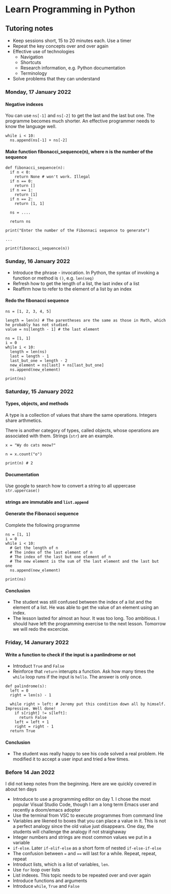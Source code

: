 # Learn Programming in Python

## Tutoring notes

- Keep sessions short, 15 to 20 minutes each. Use a timer
- Repeat the key concepts over and over again
- Effective use of technologies
  - Navigation
  - Shortcuts 
  - Research information, e.g. Python documentation
  - Terminology
- Solve problems that they can understand 

### Monday, 17 January 2022

#### Negative indexes

You can use `ns[-1]` and `ns[-2]` to get the last and the last but one. The programme becomes much shorter. An effective programmer needs to know the language well.

```
while i < 10:
  ns.append(ns[-1] + ns[-2]
```

#### Make function fibonacci_sequence(n), where n is the number of the sequence

```
def fibonacci_sequence(n):
  if n < 0: 
    return None # won't work. Illegal
  if n == 0: 
    return []
  if n == 1: 
    return [1]
  if n == 2: 
    return [1, 1]
  
  ns = ....
  
  return ns

print("Enter the number of the Fibonnaci sequence to generate")

... 

print(fibonacci_sequence(n))

```

### Sunday, 16 January 2022

- Introduce the phrase - invocation. In Python, the syntax of invoking a function or method is `()`, e.g. `len(seq)`
- Refresh how to get the length of a list, the last index of a list
- Reaffirm how to refer to the element of a list by an index

#### Redo the fibonacci sequence 

```
ns = [1, 2, 3, 4, 5]

length = len(n) # The parentheses are the same as those in Math, which he probably has not studied.
value = ns[length - 1] # the last element

```

```
ns = [1, 1]
i = 0
while i < 10:
  length = len(ns)
  last = length - 1
  last_but_one = length - 2
  new_element = ns[last] + ns[last_but_one]
  ns.append(new_element)
 
print(ns)
```

### Saturday, 15 January 2022

#### Types, objects, and methods

A type is a collection of values that share the same operations. Integers share arthmetics. 

There is another category of types, called objects, whose operations are associated with them. Strings (`str`) are an example. 

```
x = "Wy do cats meow?"

n = x.count("o")

print(n) # 2
```

#### Documentation 

Use google to search how to convert a string to all uppercase `str.uppercase()`

#### strings are immutable and `list.append`

#### Generate the Fibonacci sequence

Complete the following programme

```
ns = [1, 1]
i = 0 
while i < 10:
  # Get the length of n
  # The index of the last element of n 
  # The index of the last but one element of n
  # The new element is the sum of the last element and the last but one
  ns.append(new_element)

print(ns)
```

#### Conclusion

- The student was still confused between the index of a list and the element of a list. He was able to get the value of an element using an index. 
- The lesson lasted for almost an hour. It was too long. Too ambitious. I should have left the programming exercise to the next lesson. Tomorrow we will redo the excercise.

### Friday, 14 Janurary 2022

#### Write a function to check if the input is a panlindrome or not

- Introduct `True` and `False`
- Reinforce that `return` interupts a function. Ask how many times the `while` loop runs if the input is `hello`. The answer is only once. 

```
def palindrome(s):
  left = 0
  right = len(s) - 1
  
  while right > left: # Jeremy put this condition down all by himself. Impressive. Well done!
    if s[right] != s[left]:
      return False
    left = left + 1
    right = right - 1
  return True  
```

#### Conclusion

- The student was really happy to see his code solved a real problem. He modified it to accept a user input and tried a few times. 

### Before 14 Jan 2022

I did not keep notes from the beginning. Here are we quickly covered in about ten days

- Introduce to use a programming editor on day 1. I chose the most popular Visual Studio Code, though I am a long term Emacs user and recently a doom/emacs adoptor
- Use the terminal from VSC to execute programmes from command line
- Variables are likened to boxes that you can place a value in it. This is not a perfect analogy since the old value just disappears. One day, the students will challenge the analogy if not straighaway
- Integer numbers and strings are most common values we put in a variable
- `if-else`. Later `if-elif-else` as a short form of nested `if-else-if-else`
- The confusion between `=` and `==` will last for a while. Repeat, repeat, repeat
- Introduct lists, which is a list of variables, `len`. 
- Use `for` loop over lists 
- List indexes. This topic needs to be repeated over and over again
- Introduce functions and arguments
- Introduce `while`, `True` and `False`
